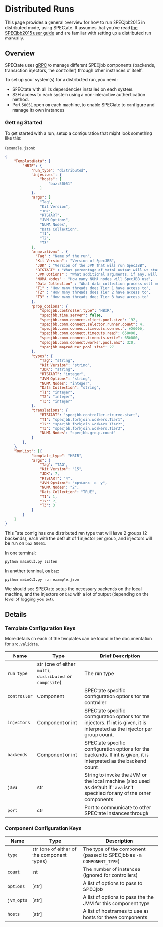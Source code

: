# Distributed Runs

This page provides a general overview for how to run SPECjbb2015 in distributed mode, using SPECtate.
It assumes that you've read [the SPECjbb2015 user guide](https://www.spec.org/jbb2015/docs/userguide.pdf) and are familiar with setting up a distributed run manually.

## Overview

SPECtate uses [gRPC](https://grpc.io/docs/) to manage different SPECjbb components (backends, transaction injectors, the controller) through other instances of itself.

To set up your system(s) for a distributed run, you need:

- SPECtate with all its dependencies installed on each system.
- SSH access to each system using a non-interactive authentication method.
- Port `50051` open on each machine, to enable SPECtate to configure and manage its own instances.

### Getting Started

To get started with a run, setup a configuration that might look something like this:

(`example.json`):
```json
{
	"TemplateData": {
		"HBIR": {
			"run_type": "distributed",
			"injectors": {
				"hosts": [
					"baz:50051"
				]
			},
			"args": [
				"Tag",
				"Kit Version",
				"JDK",
				"RTSTART",
				"JVM Options",
				"NUMA Nodes",
				"Data Collection",
				"T1",
				"T2",
				"T3"
			],
			"annotations" : {
			  "Tag" : "Name of the run",
			  "Kit Version" : "Version of SpecJBB",
			  "JDK" : "Version of the JVM that will run SpecJBB",
			  "RTSTART" : "What percentage of total output will we start at",
			  "JVM Options" : "What additional arguments, if any, will be passed to the JVM",
			  "NUMA Nodes" : "How many NUMA nodes will SpecJBB use",
			  "Data Collection" : "What data collection process will monitor while running SpecJBB",
			  "T1" : "How many threads does Tier 1 have access to",
			  "T2" : "How many threads does Tier 2 have access to",
			  "T3" : "How many threads does Tier 3 have access to"
			},
			"prop_options": {
				"specjbb.controller.type": "HBIR",
				"specjbb.time.server": false,
				"specjbb.comm.connect.client.pool.size": 192,
				"specjbb.comm.connect.selector.runner.count": 4,
				"specjbb.comm.connect.timeouts.connect": 650000,
				"specjbb.comm.connect.timeouts.read": 650000,
				"specjbb.comm.connect.timeouts.write": 650000,
				"specjbb.comm.connect.worker.pool.max": 320,
				"specjbb.mapreducer.pool.size": 27
			},
			"types": {
				"Tag": "string",
				"Kit Version": "string",
				"JDK": "string",
				"RTSTART": "integer",
				"JVM Options": "string",
				"NUMA Nodes": "integer",
				"Data Collection": "string",
				"T1": "integer",
				"T2": "integer",
				"T3": "integer"
			},
			"translations": {
				"RTSTART": "specjbb.controller.rtcurve.start",
				"T1": "specjbb.forkjoin.workers.Tier1",
				"T2": "specjbb.forkjoin.workers.Tier2",
				"T3": "specjbb.forkjoin.workers.Tier3",
				"NUMA Nodes": "specjbb.group.count"
			}
		},
	},
	"RunList": [{
			"template_type": "HBIR",
			"args": {
				"Tag": "TAG",
				"Kit Version": "15",
				"JDK": 7,
				"RTSTART": "4",
				"JVM Options": "options -x -y",
				"NUMA Nodes": "2",
				"Data Collection": "TRUE",
				"T1": 1,
				"T2": 2,
				"T3": 3
			}
		}
	]
}
```

This Tate config has one distributed run type that will have 2 groups (2 backends), each with the default of 1 injector per group, and injectors will be run on `baz:50051`.

In one terminal:
```shell
python mainCLI.py listen
```

In another terminal, on `baz`:
```shell
python mainCLI.py run example.json
```

We should see SPECtate setup the necessary backends on the local machine, and the injectors on `baz` with a lot of output (depending on the level of logging you set).

## Details 
### Template Configuration Keys

More details on each of the templates can be found in the documentation for `src.validate`.

| Name         | Type                                                       | Brief Description                                                                                                              |
|--------------|------------------------------------------------------------|--------------------------------------------------------------------------------------------------------------------------------|
| `run_type`   | str (one of either `multi`, `distributed`, or `composite`) | The run type                                                                                                                   |
| `controller` | Component                                                  | SPECtate specific configuration options for the controller                                                                     |
| `injectors`  | Component or int                                           | SPECtate specific configuration options for the injectors. If int is given, it is interpreted as the injector per group count. |
| `backends`   | Component or int                                           | SPECtate specific configuration options for the backends. If int is given, it is interpreted as the backend count.             |
| `java`       | str                                                        | String to invoke the JVM on the local machine (also used as default if `java` isn't specified for any of the other components  |
| `port`       | str                                                        | Port to communicate to other SPECtate instances through                                                                        |

### Component Configuration Keys

| Name       | Type                                       | Description                                                          |
| ------     | ------                                     | -------------                                                        |
| `type`     | str (one of either of the component types) | The type of the component (passed to SPECjbb as `-m COMPONENT_TYPE`) |
| `count`    | int                                        | The number of instances (ignored for controllers)                    |
| `options`  | [str]                                      | A list of options to pass to SPECjbb                                 |
| `jvm_opts` | [str]                                      | A list of options to pass the the JVM for this component type        |
| `hosts`    | [str]                                      | A list of hostnames to use as hosts for these components             |
